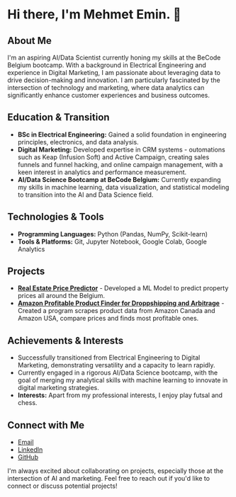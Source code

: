 # Hi there, I'm Mehmet Emin. 👋

## About Me
I'm an aspiring AI/Data Scientist currently honing my skills at the BeCode Belgium bootcamp. With a background in Electrical Engineering and experience in Digital Marketing, I am passionate about leveraging data to drive decision-making and innovation. I am particularly fascinated by the intersection of technology and marketing, where data analytics can significantly enhance customer experiences and business outcomes.

## Education & Transition
- **BSc in Electrical Engineering:** Gained a solid foundation in engineering principles, electronics, and data analysis.
- **Digital Marketing:** Developed expertise in CRM systems - outomations such as Keap (Infusion Soft) and Active Campaign, creating sales funnels and funnel hacking, and online campaign management, with a keen interest in analytics and performance measurement.
- **AI/Data Science Bootcamp at BeCode Belgium:** Currently expanding my skills in machine learning, data visualization, and statistical modeling to transition into the AI and Data Science field.

## Technologies & Tools
- **Programming Languages:** Python (Pandas, NumPy, Scikit-learn)
- **Tools & Platforms:** Git, Jupyter Notebook, Google Colab, Google Analytics

## Projects
- **[Real Estate Price Predictor](https://github.com/MECoban/Immo-Eliza-Model-Deployment.git)** - Developed a ML Model to predict property prices all around the Belgium.
- **[Amazon Profitable Product Finder for Droppshipping and Arbitrage](https://github.com/MECoban/Amazon-Scraper.git)** - Created a program scrapes product data from Amazon Canada and Amazon USA, compare prices and finds most profitable ones.

## Achievements & Interests
- Successfully transitioned from Electrical Engineering to Digital Marketing, demonstrating versatility and a capacity to learn rapidly.
- Currently engaged in a rigorous AI/Data Science bootcamp, with the goal of merging my analytical skills with machine learning to innovate in digital marketing strategies.
- **Interests:** Apart from my professional interests, I enjoy play futsal and chess.
## Connect with Me
- [Email](cobanmehmet3525@gmail.com)
- [LinkedIn](https://www.linkedin.com/in/mehmet-coban-6865b7190)
- [GitHub](https://github.com/MECoban)

I'm always excited about collaborating on projects, especially those at the intersection of AI and marketing. Feel free to reach out if you'd like to connect or discuss potential projects!

